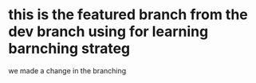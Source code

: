 # this is the featured branch from the dev branch using for learning barnching strateg


we made a change in the branching
